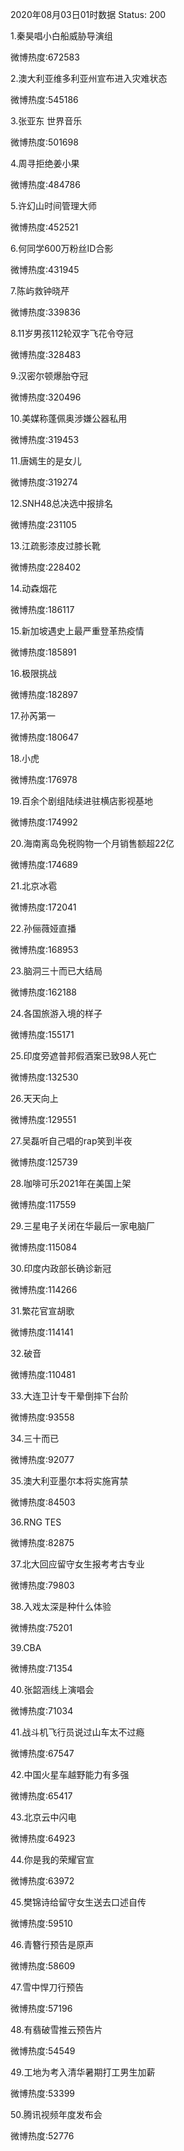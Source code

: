 2020年08月03日01时数据
Status: 200

1.秦昊唱小白船威胁导演组

微博热度:672583

2.澳大利亚维多利亚州宣布进入灾难状态

微博热度:545186

3.张亚东 世界音乐

微博热度:501698

4.周寻拒绝姜小果

微博热度:484786

5.许幻山时间管理大师

微博热度:452521

6.何同学600万粉丝ID合影

微博热度:431945

7.陈屿救钟晓芹

微博热度:339836

8.11岁男孩112轮双字飞花令夺冠

微博热度:328483

9.汉密尔顿爆胎夺冠

微博热度:320496

10.美媒称蓬佩奥涉嫌公器私用

微博热度:319453

11.唐嫣生的是女儿

微博热度:319274

12.SNH48总决选中报排名

微博热度:231105

13.江疏影漆皮过膝长靴

微博热度:228402

14.动森烟花

微博热度:186117

15.新加坡遇史上最严重登革热疫情

微博热度:185891

16.极限挑战

微博热度:182897

17.孙芮第一

微博热度:180647

18.小虎

微博热度:176978

19.百余个剧组陆续进驻横店影视基地

微博热度:174992

20.海南离岛免税购物一个月销售额超22亿

微博热度:174689

21.北京冰雹

微博热度:172041

22.孙俪薇娅直播

微博热度:168953

23.脑洞三十而已大结局

微博热度:162188

24.各国旅游入境的样子

微博热度:155171

25.印度旁遮普邦假酒案已致98人死亡

微博热度:132530

26.天天向上

微博热度:129551

27.吴磊听自己唱的rap笑到半夜

微博热度:125739

28.咖啡可乐2021年在美国上架

微博热度:117559

29.三星电子关闭在华最后一家电脑厂

微博热度:115084

30.印度内政部长确诊新冠

微博热度:114266

31.繁花官宣胡歌

微博热度:114141

32.破音

微博热度:110481

33.大连卫计专干晕倒摔下台阶

微博热度:93558

34.三十而已

微博热度:92077

35.澳大利亚墨尔本将实施宵禁

微博热度:84503

36.RNG TES

微博热度:82875

37.北大回应留守女生报考考古专业

微博热度:79803

38.入戏太深是种什么体验

微博热度:75201

39.CBA

微博热度:71354

40.张韶涵线上演唱会

微博热度:71034

41.战斗机飞行员说过山车太不过瘾

微博热度:67547

42.中国火星车越野能力有多强

微博热度:65417

43.北京云中闪电

微博热度:64923

44.你是我的荣耀官宣

微博热度:63972

45.樊锦诗给留守女生送去口述自传

微博热度:59510

46.青簪行预告是原声

微博热度:58609

47.雪中悍刀行预告

微博热度:57196

48.有翡破雪推云预告片

微博热度:54549

49.工地为考入清华暑期打工男生加薪

微博热度:53399

50.腾讯视频年度发布会

微博热度:52776


